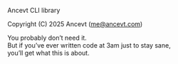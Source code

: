 Ancevt CLI library

Copyright (C) 2025 Ancevt (me@ancevt.com)

You probably don’t need it.  
But if you’ve ever written code at 3am just to stay sane,  
you’ll get what this is about.